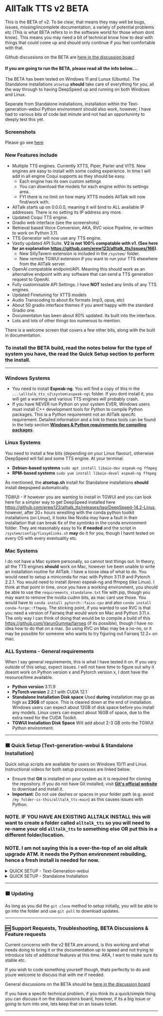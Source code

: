 # AllTalk TTS v2 BETA
This is the BETA of v2. To be clear, that means they may well be bugs, issues, missing/incomplete documentation, a variety of potential problems etc (This is what BETA refers to in the software world for those whom dont know). This means you may need a bit of technical know how to deal with things that could come up and should only continue if you feel comfortable with that.

Github discussions on the BETA are [here in the discussion board](https://github.com/erew123/alltalk_tts/discussions/245)

#### If you are going to run the BETA, please read all the info below....

The BETA has been tested on Windows 11 and Lunux (Ubuntu). The Standalone installations `atsetup` **should** take care of everything for you, all the way through to having DeepSpeed up and running on both Windows and Linux.

Seperate from Standalone installations, installation within the Text-generation-webui Python environment should also work, however, I have had to various bits of code last minute and not had an opportuninty to deeply test this yet.

### Screenshots
Please go see [here](https://github.com/erew123/alltalk_tts/discussions/237)

### New Features include

- Multiple TTS engines. Currently XTTS, Piper, Parler and VITS. New engines are easy to install with some coding experience. In time I will add in all engine Coqui supports as they should be easy.
  - Each engine has its own custom settings
  - You can download the models for each engine within its settings area.
  - FYI there is no limit on how many XTTS models AllTalk will now find/work with.
- AllTalk starts up on 0.0.0.0, meaning it will bind to ALL available IP addresses. There is no setting its IP address any more.
- Updated Coqui TTS engine.
- Gradio web interface (see the screenshots)
- Retrieval based Voice Conversion, AKA, RVC voice Pipeline, re-written to work on Python 3.11.
- TTS Generator will now use any TTS engine.
- Vastly updated API Suite. **V2 is not 100% compatable with v1. (See here for an explanation https://github.com/erew123/alltalk_tts/issues/166)**. 
  - New SillyTavern extension is included in the `/system/` folder.
  - New remote TGWUI extension if you want to run your TTS elsewhere from the AllTalk server.
- OpenAI compatable endpoint/API. Meaning this should work as an alternative endpoint with any software that can send a TTS generation request to OpenAI.
- Fully customisable API Settings. I have **NOT** tested any limits of any TTS engines.
- Updated Finetuning for XTTS models
- Audio Transcoding to about 6x formats (mp3, opus, etc)
- About 50 gradio interface themes if you arent happy with the standard Gradio one.
- Documentaton has been about 80% updated. Its built into the interface.
- Lots and lots of other things too numerous to mention.

There is a welcome screen that covers a few other bits, along with the built in documentation.

### To install the BETA build, read the notes below for the type of system you have, the read the Quick Setup section to perform the install.

---

### Windows Systems
- You need to install **Espeak-ng**. You will find a copy of this in the `...\alltalk_tts_v2\system\espeak-ng\` folder. If you dont install it, you will get a warning and various TTS engines will probably crash.
- If you have NEVER run Python on your system EVER, Windows users must install C++ development tools for Python to compile Python packages. This ia a Python requirement not an AllTalk specifc requirement. Detailed information and a link to these tools can be found in the help section [**Windows & Python requirements for compiling packages**](https://github.com/erew123/alltalk_tts#-help-with-problems).

### Linux Systems
You need to install a few bits (depending on your Linux flavour), otherwise DeepSpeed will fail and some TTS engine. At your terminal.
- **Debian-based systems** `sudo apt install libaio-dev espeak-ng ffmpeg`
- **RPM-based systems** `sudo yum install libaio-devel espeak-ng ffmpeg`

As mentioned, the **atsetup.sh** install for Standalone installations **should** install deepspeed automatically. 

TGWUI - If however you are wanting to install in TGWUI and you can look here for a simpler way to get DeepSpeed installed here https://github.com/erew123/alltalk_tts/releases/tag/DeepSpeed-14.2-Linux, however, after 20+ hours wrestling with the conda python toolkit installations (on Linux), it looks like Nvidia may have a fault in their installation that can break 6x of the symlinks in the conda environment folder. They are reasonably easy to fix **if needed** and the script in `/system/config/fixsymlinks.sh` **may** do it for you, though I havnt tested on every OS with every eventuality etc.

### Mac Systems
I do not have a Mac system personally, so cannot test things out. In theory, all the TTS engines **should** work on Mac, however Ive been unable to write an installation routine for AllTalk. I have a loose idea of what to do. You would need to setup a miniconda for mac with Python 3.11.9 and Pytorch 2.2.1. You would need to install (brew) espeak-ng and ffmpeg (like Linux). I think at that point in time, once you have a working environment, you should be able to use the `requirements_standalone.txt` file with pip, though you may want to remove the nvidia cudnn bits, as mac cant use those. You would have to `conda install pytorch::faiss-cpu` and also `conda install conda-forge::ffmpeg`. The sticking point, if you wanted to use RVC is that you need a version of Fairseq that would work on Mac and Python 3.11.x. The only way I can think of doing that would be to compile a build of this https://github.com/VarunGumma/fairseq (if its possible), though I have no idea how to do that on a mac. So using RVC on Mac may be a no-no, or it may be possible for someone who wants to try figuring out Fairseq 12.2+ on mac.

### ALL Systems - General requirements
When I say general requirements, this is what I have tested it on. If you vary outside of this setup, expect issues. I will not have time to figure out why it doesnt work on Python version x and Pytorch version x, I dont have the resource/time available.<br>
- **Python version** 3.11.9<br>
- **PyTorch version** 2.2.1 with CUDA 12.1<br>
- **Standalone Installation Disk space** Used **during** installation may go as high as **23GB** of space. This is cleared down at the end of installation. Windows users can expect about 12GB of disk space before you install any models. Linux users can expect about 16GB of space, due to the extra need for the CUDA Toolkit.<br>
- **TGWUI Installation Disk Space** Will add about 2-3 GB onto the TGWUI Python environment.<br>

---

### 🟩 Quick Setup (Text-generation-webui & Standalone Installation)

Quick setup scripts are available for users on Windows 10/11 and Linux. Instructional videos for both setup processes are linked below.

- Ensure that **Git** is installed on your system as it is required for cloning the repository. If you do not have Git installed, visit [**Git's official website**](https://git-scm.com/downloads) to download and install it.
- **Important**: Do not use dashes or spaces in your folder path (e.g. avoid `/my folder-is-this/alltalk_tts-main`) as this causes issues with Python.

### **NOTE. IF YOU HAVE AN EXISTING ALLTALK INSTALL** this will want to create a folder called `alltalk_tts` so you will need to re-name your old `alltalk_tts` to something else OR put this in a different folder/location. 
### **NOTE**. I am not saying this is a over-the-top of an old alltalk upgrade ATM. It needs the Python environment rebuilding, hence a fresh install is needed for now. 

<details>
<summary>QUICK SETUP - Text-Generation-webui</summary>
<br>

For a step-by-step video guide, click [here](https://www.youtube.com/watch?v=icn2XS5rUH8).

To set up AllTalk within Text-generation-webui, follow either method:

1. **Download AllTalk Setup**:
   - **Via Terminal/Console (Recommended)**:
     - `cd \text-generation-webui\extensions\`
     - `git clone -b alltalkbeta https://github.com/erew123/alltalk_tts`

2. **Start Python Environment**:
   - In the text-generation-webui folder, start the environment with the appropriate command:
     - Windows: `cmd_windows.bat`
     - Linux: `./cmd_linux.sh`<br><br>
    
     > If you're unfamiliar with Python environments and wish to learn more, consider reviewing **Understanding Python Environments Simplified** in the Help section.

3. **Run AllTalk Setup Script**:
   - Navigate to the AllTalk directory and execute the setup script:
     - `cd extensions`
     - `cd alltalk_tts`
     - Windows: `atsetup.bat`
     - Linux: `./atsetup.sh`

4. **Install Requirements**:
   - Follow the on-screen instructions to install the necessary requirements. It's recommended to test AllTalk's functionality before installing DeepSpeed.

> **Note**: Always activate the Text-generation-webui Python environment before making any adjustments or using Fine-tuning. Additional instructions for Fine-tuning and DeepSpeed can be found within the setup utility and on this documentation page.

</details>

<details>
<summary>QUICK SETUP - Standalone Installation</summary>
<br>

For a step-by-step video guide, click [here](https://www.youtube.com/watch?v=AQYCccDRbaY).

To perform a Standalone installation of AllTalk:

1. **Get AllTalk Setup**:
   - **Via Terminal/Console (Recommended)**:
     - Navigate to your preferred directory: `cd C:\myfiles\`
     - Clone the AllTalk repository: `git clone -b alltalkbeta https://github.com/erew123/alltalk_tts`

2. **Start AllTalk Setup**:
   - Open a terminal/command prompt, move to the AllTalk directory, and run the setup script:
     - `cd alltalk_tts`
     - Windows: `atsetup.bat`
     - Linux: `./atsetup.sh`

3. **Follow the Setup Prompts**:
   - Select Standalone Installation and then Option 1 and follow any on-screen instructions to install the required files. DeepSpeed is automatically installed, but will only work on Nvidia GPU's.

> If you're unfamiliar with Python environments and wish to learn more, consider reviewing **Understanding Python Environments Simplified** in the Help section.

</details>

---


### 🟪 Updating

As long as you did the `git clone` method to setup initially, you will be able to go into the folder and use `git pull` to download updates.

---

### 🆘 Support Requests, Troubleshooting, BETA Discussions & Feature requests
Current concerns with the v2 BETA are around, is this working and what needs doing to bring it or the documentation up to speed and not trying to introduce lots of additional features at this time. AKA, I want to make sure its stable etc.

If you wish to code something yourself though, thats perfectly to do and youre welcome to discuss that with me if needed.

General discussions on the BETA should be [here in the discussion board](https://github.com/erew123/alltalk_tts/discussions/245)

If you have a specifc technical problem, if you think its a quick/simple thing you can discuss it on the discussions board, however, if its a big issue or going to turn into one, lets keep that on an Issues ticket.

---
